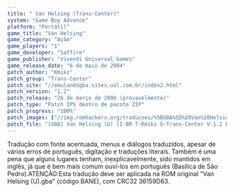 ```yaml
---
title: " Van Helsing (Trans-Center)"
system: "Game Boy Advance"
platform: "Portátil"
game_title: "Van Helsing"
game_category: "Ação"
game_players: "1"
game_developer: "Saffire"
game_publisher: "Vivendi Universal Games"
game_release_date: "6 de maio de 2004"
patch_author: "Kmikz"
patch_group: "Trans-Center"
patch_site: "//emulandogba.sites.uol.com.br/index2.html"
patch_version: "1.2"
patch_release: "26 de março de 2006 (provavelmente)"
patch_type: "Patch IPS dentro de pacote ZIP"
patch_progress: "100%"
patch_images: ["//img.romhackers.org/traducoes/%5BGBA%5D%20Van%20Helsing%20-%20Odin%20Games%20e%20Trans-Center%20-%201.png","//img.romhackers.org/traducoes/%5BGBA%5D%20Van%20Helsing%20-%20Trans-Center%20-%202.png","//img.romhackers.org/traducoes/%5BGBA%5D%20Van%20Helsing%20-%20Trans-Center%20-%203.png"]
patch_file: "[GBA] Van Helsing (U) [I-BR T-Kmikz G-Trans-Center V-1.2 P-100% A-2006].zip"
---
```

Tradução com fonte acentuada, menus e diálogos traduzidos, apesar de vários erros de português, digitação e traduções literais. Também é uma pena que alguns lugares tenham, inexplicavelmente, sido mantidos em inglês, já que é bem mais comum ouví-los em português (Basílica de São Pedro).ATENÇÃO:Esta tradução deve ser aplicada na ROM original "Van Helsing (U).gba" (código BANE), com CRC32 36159D63.